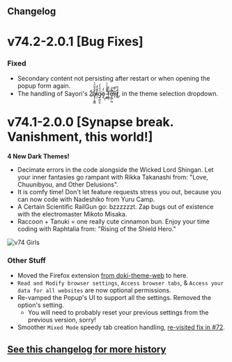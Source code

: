 ## Changelog

# v74.2-2.0.1 [Bug Fixes]

### Fixed

- Secondary content not persisting after restart or when opening the popup form again.
- The handling of Sayori's Z̸̤̋a̸̟̘̦̞̳̲̔͂̊̃̈́͛l̴̹̦̋̽̂́͘g̷͉̪̠͈̠̈́̈́̉́͘ö̷̡̀̾͜ͅ ̴͕̳̊͊̎̉̒̀T̴̯̳̖̏̏͒͘e̸̡̲̲̠͖͌̄̄̚͝x̵̝̃͑̎́ṯ̸̲̃́̑̃͘, in the theme selection dropdown.

# v74.1-2.0.0 [Synapse break. Vanishment, this world!]

**4 New Dark Themes!**

- Decimate errors in the code alongside the Wicked Lord Shingan. Let your inner fantasies go rampant with Rikka Takanashi from: "Love, Chuunibyou, and Other Delusions".
- It is comfy time! Don't let feature requests stress you out, because you can now code with Nadeshiko from Yuru Camp.
- A Certain Scientific RailGun go: bzzzzzzt. Zap bugs out of existence with the electromaster Mikoto Misaka.
- Raccoon + Tanuki = one really cute cinnamon bun. Enjoy your time coding with Raphtalia from: "Rising of the Shield Hero."

![v74 Girls](https://doki.assets.unthrottled.io/misc/v74_girls.png)

### Other Stuff

- Moved the Firefox extension [from doki-theme-web](https://github.com/doki-theme/doki-theme-web) to here.
- `Read and Modify browser settings`, `Access browser tabs`, & `Access your data for all websites` are now optional permissions.
- Re-vamped the Popup's UI to support all the settings. Removed the option's setting.
  - You will need to probably reset your previous settings from the previous version, sorry!
- Smoother `Mixed Mode` speedy tab creation handling, [re-visited fix in #72](https://github.com/doki-theme/doki-theme-web/pull/72).

## [See this changelog for more history](https://github.com/doki-theme/doki-theme-web/blob/master/CHANGELOG.md#1810-opt-in-firefox-features)
